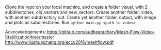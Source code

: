Clone the repo on your local machine, and create a folder visual, with 2 subdirectories, old_vectors and new_vectors.
Create another folder, video, with another subdirectory out. 
Create yet another folder, output, with image and plots as subdirectories. 
Run 
``` python main.py <path-to-video> ```

Acknowledgements:
https://github.com/sudheerachary/Mesh-Flow-Video-Stabilization/tree/master
http://www.liushuaicheng.org/eccv2016/meshflow.pdf
